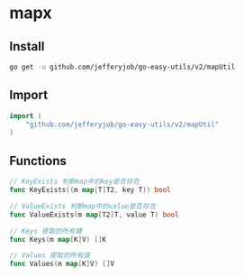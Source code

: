 # mapx

## Install

```bash
go get -u github.com/jefferyjob/go-easy-utils/v2/mapUtil
```

## Import

```go
import (
	"github.com/jefferyjob/go-easy-utils/v2/mapUtil"
)
```

## Functions

```go
// KeyExists 判断map中的key是否存在
func KeyExists((m map[T]T2, key T)) bool

// ValueExists 判断map中的value是否存在
func ValueExists(m map[T2]T, value T) bool

// Keys 提取的所有键
func Keys(m map[K]V) []K

// Values 提取的所有值
func Values(m map[K]V) []V
```